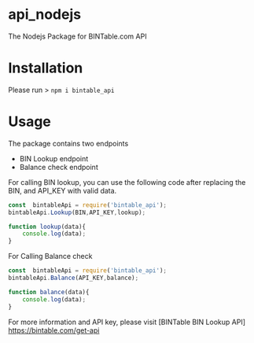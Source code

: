 # api_nodejs
The Nodejs Package for BINTable.com API

# Installation
Please run > `npm i bintable_api`

# Usage
The package contains two endpoints
- BIN Lookup endpoint
- Balance check endpoint

For calling BIN lookup, you can use the following code after replacing the BIN, and API_KEY with valid data.

```javascript
const  bintableApi = require('bintable_api');
bintableApi.Lookup(BIN,API_KEY,lookup);

function lookup(data){
    console.log(data);
}
```
For Calling Balance check

```javascript
const  bintableApi = require('bintable_api');
bintableApi.Balance(API_KEY,balance);

function balance(data){
    console.log(data);
}
```

For more information and API key, please visit
[BINTable BIN Lookup API] <https://bintable.com/get-api>
